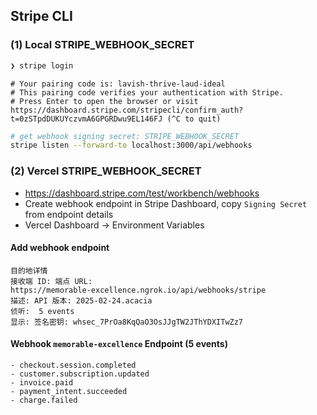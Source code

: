## Stripe CLI 

### (1) Local STRIPE_WEBHOOK_SECRET

```bash
❯ stripe login
```

```text
# Your pairing code is: lavish-thrive-laud-ideal
# This pairing code verifies your authentication with Stripe.
# Press Enter to open the browser or visit https://dashboard.stripe.com/stripecli/confirm_auth?t=0zSTpdDUKUYczvmA6GPGRDwu9EL146FJ (^C to quit)
```

```bash
# get webhook signing secret: STRIPE_WEBHOOK_SECRET
stripe listen --forward-to localhost:3000/api/webhooks
```

### (2) Vercel STRIPE_WEBHOOK_SECRET

- https://dashboard.stripe.com/test/workbench/webhooks
- Create webhook endpoint in Stripe Dashboard, copy `Signing Secret` from endpoint details
- Vercel Dashboard → Environment Variables

#### Add webhook endpoint

```text
目的地详情
接收端 ID: 端点 URL:
https://memorable-excellence.ngrok.io/api/webhooks/stripe
描述: API 版本: 2025-02-24.acacia
侦听:  5 events
显示: 签名密钥: whsec_7PrOa8KqQaO3OsJJgTW2JThYDXITwZz7
```

#### Webhook `memorable-excellence` Endpoint (5 events)

```text
- checkout.session.completed
- customer.subscription.updated
- invoice.paid
- payment_intent.succeeded
- charge.failed
```
